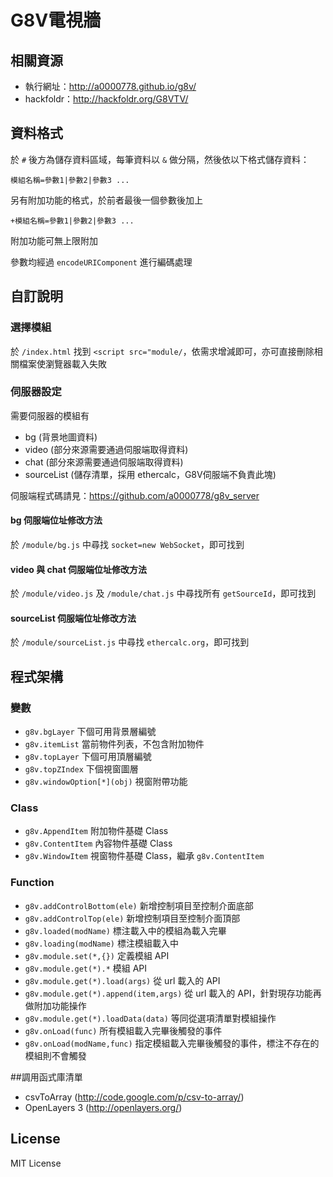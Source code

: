 # G8V電視牆
## 相關資源
- 執行網址：http://a0000778.github.io/g8v/
- hackfoldr：http://hackfoldr.org/G8VTV/

## 資料格式
於 `#` 後方為儲存資料區域，每筆資料以 `&` 做分隔，然後依以下格式儲存資料：
```
模組名稱=參數1|參數2|參數3 ...
```
另有附加功能的格式，於前者最後一個參數後加上
```
+模組名稱=參數1|參數2|參數3 ...
```
附加功能可無上限附加

參數均經過 `encodeURIComponent` 進行編碼處理

## 自訂說明
### 選擇模組
於 `/index.html` 找到 `<script src="module/`，依需求增減即可，亦可直接刪除相關檔案使瀏覽器載入失敗

### 伺服器設定
需要伺服器的模組有
- bg (背景地圖資料)
- video (部分來源需要通過伺服端取得資料)
- chat (部分來源需要通過伺服端取得資料)
- sourceList (儲存清單，採用 ethercalc，G8V伺服端不負責此塊)

伺服端程式碼請見：https://github.com/a0000778/g8v_server

#### bg 伺服端位址修改方法
於 `/module/bg.js` 中尋找 `socket=new WebSocket`，即可找到

#### video 與 chat 伺服端位址修改方法
於 `/module/video.js` 及 `/module/chat.js` 中尋找所有 `getSourceId`，即可找到

#### sourceList 伺服端位址修改方法
於 `/module/sourceList.js` 中尋找 `ethercalc.org`，即可找到

## 程式架構
### 變數
- `g8v.bgLayer` 下個可用背景層編號
- `g8v.itemList` 當前物件列表，不包含附加物件
- `g8v.topLayer` 下個可用頂層編號
- `g8v.topZIndex` 下個視窗圖層
- `g8v.windowOption[*](obj)` 視窗附帶功能

### Class
- `g8v.AppendItem` 附加物件基礎 Class
- `g8v.ContentItem` 內容物件基礎 Class
- `g8v.WindowItem` 視窗物件基礎 Class，繼承 `g8v.ContentItem`

### Function
- `g8v.addControlBottom(ele)` 新增控制項目至控制介面底部
- `g8v.addControlTop(ele)` 新增控制項目至控制介面頂部
- `g8v.loaded(modName)` 標注載入中的模組為載入完畢
- `g8v.loading(modName)` 標注模組載入中
- `g8v.module.set(*,{})` 定義模組 API
- `g8v.module.get(*).*` 模組 API
- `g8v.module.get(*).load(args)` 從 url 載入的 API
- `g8v.module.get(*).append(item,args)` 從 url 載入的 API，針對現存功能再做附加功能操作
- `g8v.module.get(*).loadData(data)` 等同從選項清單對模組操作
- `g8v.onLoad(func)` 所有模組載入完畢後觸發的事件
- `g8v.onLoad(modName,func)` 指定模組載入完畢後觸發的事件，標注不存在的模組則不會觸發

##調用函式庫清單
- csvToArray (http://code.google.com/p/csv-to-array/)
- OpenLayers 3 (http://openlayers.org/)

## License
MIT License
